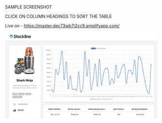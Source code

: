 SAMPLE SCREENSHOT 

CLICK ON COLUMN HEADINGS TO SORT THE TABLE 

Live on - https://master.dec73wb7i2cc9.amplifyapp.com/

![](public/screenshot.png)

